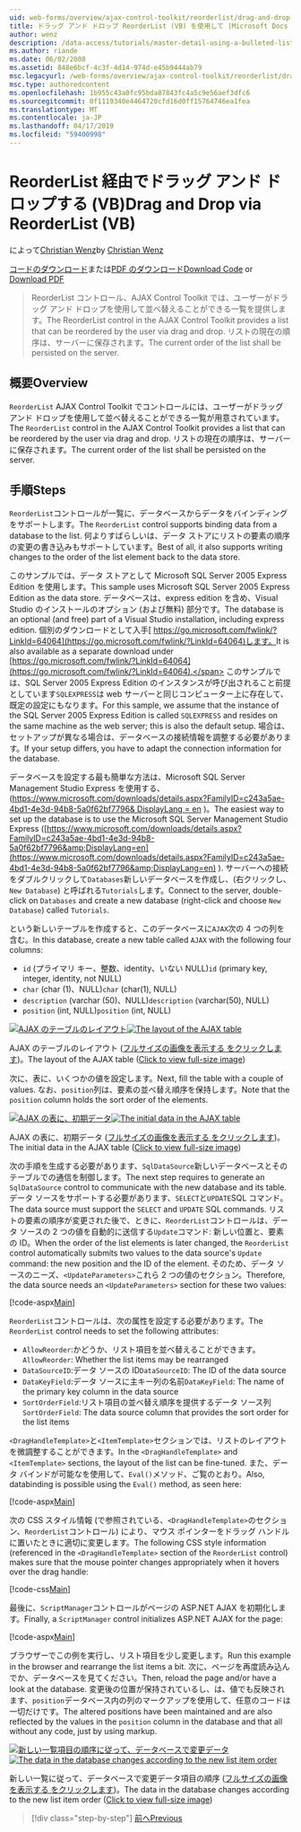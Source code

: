 ```yaml
---
uid: web-forms/overview/ajax-control-toolkit/reorderlist/drag-and-drop-via-reorderlist-vb
title: ドラッグ アンド ドロップ ReorderList (VB) を使用して |Microsoft Docs
author: wenz
description: /data-access/tutorials/master-detail-using-a-bulleted-list-of-master-records-with-a-details-datalist-vb
ms.author: riande
ms.date: 06/02/2008
ms.assetid: 848e6bcf-4c3f-4d14-974d-e45b9444ab79
msc.legacyurl: /web-forms/overview/ajax-control-toolkit/reorderlist/drag-and-drop-via-reorderlist-vb
msc.type: authoredcontent
ms.openlocfilehash: 1b955c43a0fc95bda87843fc4a5c9e56aef3dfc6
ms.sourcegitcommit: 0f1119340e4464720cfd16d0ff15764746ea1fea
ms.translationtype: MT
ms.contentlocale: ja-JP
ms.lasthandoff: 04/17/2019
ms.locfileid: "59400998"
---
```

# <a name="drag-and-drop-via-reorderlist-vb"></a><span data-ttu-id="7d123-103">ReorderList 経由でドラッグ アンド ドロップする (VB)</span><span class="sxs-lookup"><span data-stu-id="7d123-103">Drag and Drop via ReorderList (VB)</span></span>

<span data-ttu-id="7d123-104">によって[Christian Wenz](https://github.com/wenz)</span><span class="sxs-lookup"><span data-stu-id="7d123-104">by [Christian Wenz](https://github.com/wenz)</span></span>

<span data-ttu-id="7d123-105">[コードのダウンロード](http://download.microsoft.com/download/9/3/f/93f8daea-bebd-4821-833b-95205389c7d0/ReorderList5.vb.zip)または[PDF のダウンロード](http://download.microsoft.com/download/2/d/c/2dc10e34-6983-41d4-9c08-f78f5387d32b/reorderlist5VB.pdf)</span><span class="sxs-lookup"><span data-stu-id="7d123-105">[Download Code](http://download.microsoft.com/download/9/3/f/93f8daea-bebd-4821-833b-95205389c7d0/ReorderList5.vb.zip) or [Download PDF](http://download.microsoft.com/download/2/d/c/2dc10e34-6983-41d4-9c08-f78f5387d32b/reorderlist5VB.pdf)</span></span>

> <span data-ttu-id="7d123-106">ReorderList コントロール、AJAX Control Toolkit では、ユーザーがドラッグ アンド ドロップを使用して並べ替えることができる一覧を提供します。</span><span class="sxs-lookup"><span data-stu-id="7d123-106">The ReorderList control in the AJAX Control Toolkit provides a list that can be reordered by the user via drag and drop.</span></span> <span data-ttu-id="7d123-107">リストの現在の順序は、サーバーに保存されます。</span><span class="sxs-lookup"><span data-stu-id="7d123-107">The current order of the list shall be persisted on the server.</span></span>


## <a name="overview"></a><span data-ttu-id="7d123-108">概要</span><span class="sxs-lookup"><span data-stu-id="7d123-108">Overview</span></span>

<span data-ttu-id="7d123-109">`ReorderList` AJAX Control Toolkit でコントロールには、ユーザーがドラッグ アンド ドロップを使用して並べ替えることができる一覧が用意されています。</span><span class="sxs-lookup"><span data-stu-id="7d123-109">The `ReorderList` control in the AJAX Control Toolkit provides a list that can be reordered by the user via drag and drop.</span></span> <span data-ttu-id="7d123-110">リストの現在の順序は、サーバーに保存されます。</span><span class="sxs-lookup"><span data-stu-id="7d123-110">The current order of the list shall be persisted on the server.</span></span>

## <a name="steps"></a><span data-ttu-id="7d123-111">手順</span><span class="sxs-lookup"><span data-stu-id="7d123-111">Steps</span></span>

<span data-ttu-id="7d123-112">`ReorderList`コントロールが一覧に、データベースからデータをバインディングをサポートします。</span><span class="sxs-lookup"><span data-stu-id="7d123-112">The `ReorderList` control supports binding data from a database to the list.</span></span> <span data-ttu-id="7d123-113">何よりすばらしいは、データ ストアにリストの要素の順序の変更の書き込みもサポートしています。</span><span class="sxs-lookup"><span data-stu-id="7d123-113">Best of all, it also supports writing changes to the order of the list element back to the data store.</span></span>

<span data-ttu-id="7d123-114">このサンプルでは、データ ストアとして Microsoft SQL Server 2005 Express Edition を使用します。</span><span class="sxs-lookup"><span data-stu-id="7d123-114">This sample uses Microsoft SQL Server 2005 Express Edition as the data store.</span></span> <span data-ttu-id="7d123-115">データベースは、express edition を含め、Visual Studio のインストールのオプション (および無料) 部分です。</span><span class="sxs-lookup"><span data-stu-id="7d123-115">The database is an optional (and free) part of a Visual Studio installation, including express edition.</span></span> <span data-ttu-id="7d123-116">個別のダウンロードとして入手[ https://go.microsoft.com/fwlink/?LinkId=64064](https://go.microsoft.com/fwlink/?LinkId=64064)します。</span><span class="sxs-lookup"><span data-stu-id="7d123-116">It is also available as a separate download under [https://go.microsoft.com/fwlink/?LinkId=64064](https://go.microsoft.com/fwlink/?LinkId=64064).</span></span> <span data-ttu-id="7d123-117">このサンプルでは、SQL Server 2005 Express Edition のインスタンスが呼び出されること前提としています`SQLEXPRESS`は web サーバーと同じコンピューター上に存在して、既定の設定にもなります。</span><span class="sxs-lookup"><span data-stu-id="7d123-117">For this sample, we assume that the instance of the SQL Server 2005 Express Edition is called `SQLEXPRESS` and resides on the same machine as the web server; this is also the default setup.</span></span> <span data-ttu-id="7d123-118">場合は、セットアップが異なる場合は、データベースの接続情報を調整する必要があります。</span><span class="sxs-lookup"><span data-stu-id="7d123-118">If your setup differs, you have to adapt the connection information for the database.</span></span>

<span data-ttu-id="7d123-119">データベースを設定する最も簡単な方法は、Microsoft SQL Server Management Studio Express を使用する、([https://www.microsoft.com/downloads/details.aspx?FamilyID=c243a5ae-4bd1-4e3d-94b8-5a0f62bf7796&amp; DisplayLang = en](https://www.microsoft.com/downloads/details.aspx?FamilyID=c243a5ae-4bd1-4e3d-94b8-5a0f62bf7796&amp;DisplayLang=en) )。</span><span class="sxs-lookup"><span data-stu-id="7d123-119">The easiest way to set up the database is to use the Microsoft SQL Server Management Studio Express ([https://www.microsoft.com/downloads/details.aspx?FamilyID=c243a5ae-4bd1-4e3d-94b8-5a0f62bf7796&amp;DisplayLang=en](https://www.microsoft.com/downloads/details.aspx?FamilyID=c243a5ae-4bd1-4e3d-94b8-5a0f62bf7796&amp;DisplayLang=en) ).</span></span> <span data-ttu-id="7d123-120">サーバーへの接続をダブルクリックして`Databases`新しいデータベースを作成し、(右クリックし、 `New Database`) と呼ばれる`Tutorials`します。</span><span class="sxs-lookup"><span data-stu-id="7d123-120">Connect to the server, double-click on `Databases` and create a new database (right-click and choose `New Database`) called `Tutorials`.</span></span>

<span data-ttu-id="7d123-121">という新しいテーブルを作成すると、このデータベースに`AJAX`次の 4 つの列を含む。</span><span class="sxs-lookup"><span data-stu-id="7d123-121">In this database, create a new table called `AJAX` with the following four columns:</span></span>

- <span data-ttu-id="7d123-122">`id` (プライマリ キー、整数、identity、いない NULL)</span><span class="sxs-lookup"><span data-stu-id="7d123-122">`id` (primary key, integer, identity, not NULL)</span></span>
- <span data-ttu-id="7d123-123">`char` (char (1)、NULL)</span><span class="sxs-lookup"><span data-stu-id="7d123-123">`char` (char(1), NULL)</span></span>
- <span data-ttu-id="7d123-124">`description` (varchar (50)、NULL)</span><span class="sxs-lookup"><span data-stu-id="7d123-124">`description` (varchar(50), NULL)</span></span>
- <span data-ttu-id="7d123-125">`position` (int, NULL)</span><span class="sxs-lookup"><span data-stu-id="7d123-125">`position` (int, NULL)</span></span>


<span data-ttu-id="7d123-126">[![AJAX のテーブルのレイアウト](drag-and-drop-via-reorderlist-vb/_static/image2.png)](drag-and-drop-via-reorderlist-vb/_static/image1.png)</span><span class="sxs-lookup"><span data-stu-id="7d123-126">[![The layout of the AJAX table](drag-and-drop-via-reorderlist-vb/_static/image2.png)](drag-and-drop-via-reorderlist-vb/_static/image1.png)</span></span>

<span data-ttu-id="7d123-127">AJAX のテーブルのレイアウト ([フルサイズの画像を表示する をクリックします](drag-and-drop-via-reorderlist-vb/_static/image3.png))。</span><span class="sxs-lookup"><span data-stu-id="7d123-127">The layout of the AJAX table ([Click to view full-size image](drag-and-drop-via-reorderlist-vb/_static/image3.png))</span></span>


<span data-ttu-id="7d123-128">次に、表に、いくつかの値を設定します。</span><span class="sxs-lookup"><span data-stu-id="7d123-128">Next, fill the table with a couple of values.</span></span> <span data-ttu-id="7d123-129">なお、`position`列は、要素の並べ替え順序を保持します。</span><span class="sxs-lookup"><span data-stu-id="7d123-129">Note that the `position` column holds the sort order of the elements.</span></span>


<span data-ttu-id="7d123-130">[![AJAX の表に、初期データ](drag-and-drop-via-reorderlist-vb/_static/image5.png)](drag-and-drop-via-reorderlist-vb/_static/image4.png)</span><span class="sxs-lookup"><span data-stu-id="7d123-130">[![The initial data in the AJAX table](drag-and-drop-via-reorderlist-vb/_static/image5.png)](drag-and-drop-via-reorderlist-vb/_static/image4.png)</span></span>

<span data-ttu-id="7d123-131">AJAX の表に、初期データ ([フルサイズの画像を表示する をクリックします](drag-and-drop-via-reorderlist-vb/_static/image6.png))。</span><span class="sxs-lookup"><span data-stu-id="7d123-131">The initial data in the AJAX table ([Click to view full-size image](drag-and-drop-via-reorderlist-vb/_static/image6.png))</span></span>


<span data-ttu-id="7d123-132">次の手順を生成する必要があります、`SqlDataSource`新しいデータベースとそのテーブルでの通信を制御します。</span><span class="sxs-lookup"><span data-stu-id="7d123-132">The next step requires to generate an `SqlDataSource` control to communicate with the new database and its table.</span></span> <span data-ttu-id="7d123-133">データ ソースをサポートする必要があります、`SELECT`と`UPDATE`SQL コマンド。</span><span class="sxs-lookup"><span data-stu-id="7d123-133">The data source must support the `SELECT` and `UPDATE` SQL commands.</span></span> <span data-ttu-id="7d123-134">リストの要素の順序が変更された後で、ときに、`ReorderList`コントロールは、データ ソースの 2 つの値を自動的に送信する`Update`コマンド: 新しい位置と、要素の ID。</span><span class="sxs-lookup"><span data-stu-id="7d123-134">When the order of the list elements is later changed, the `ReorderList` control automatically submits two values to the data source's `Update` command: the new position and the ID of the element.</span></span> <span data-ttu-id="7d123-135">そのため、データ ソースのニーズ、`<UpdateParameters>`これら 2 つの値のセクション。</span><span class="sxs-lookup"><span data-stu-id="7d123-135">Therefore, the data source needs an `<UpdateParameters>` section for these two values:</span></span>

[!code-aspx[Main](drag-and-drop-via-reorderlist-vb/samples/sample1.aspx)]

<span data-ttu-id="7d123-136">`ReorderList`コントロールは、次の属性を設定する必要があります。</span><span class="sxs-lookup"><span data-stu-id="7d123-136">The `ReorderList` control needs to set the following attributes:</span></span>

- <span data-ttu-id="7d123-137">`AllowReorder`:かどうか、リスト項目を並べ替えることができます。</span><span class="sxs-lookup"><span data-stu-id="7d123-137">`AllowReorder`: Whether the list items may be rearranged</span></span>
- <span data-ttu-id="7d123-138">`DataSourceID`:データ ソースの ID</span><span class="sxs-lookup"><span data-stu-id="7d123-138">`DataSourceID`: The ID of the data source</span></span>
- <span data-ttu-id="7d123-139">`DataKeyField`:データ ソースに主キー列の名前</span><span class="sxs-lookup"><span data-stu-id="7d123-139">`DataKeyField`: The name of the primary key column in the data source</span></span>
- <span data-ttu-id="7d123-140">`SortOrderField`:リスト項目の並べ替え順序を提供するデータ ソース列</span><span class="sxs-lookup"><span data-stu-id="7d123-140">`SortOrderField`: The data source column that provides the sort order for the list items</span></span>

<span data-ttu-id="7d123-141">`<DragHandleTemplate>`と`<ItemTemplate>`セクションでは、リストのレイアウトを微調整することができます。</span><span class="sxs-lookup"><span data-stu-id="7d123-141">In the `<DragHandleTemplate>` and `<ItemTemplate>` sections, the layout of the list can be fine-tuned.</span></span> <span data-ttu-id="7d123-142">また、データ バインドが可能なを使用して、`Eval()`メソッド、ご覧のとおり。</span><span class="sxs-lookup"><span data-stu-id="7d123-142">Also, databinding is possible using the `Eval()` method, as seen here:</span></span>

[!code-aspx[Main](drag-and-drop-via-reorderlist-vb/samples/sample2.aspx)]

<span data-ttu-id="7d123-143">次の CSS スタイル情報 (で参照されている、`<DragHandleTemplate>`のセクション、`ReorderList`コントロール) により、マウス ポインターをドラッグ ハンドルに置いたときに適切に変更します。</span><span class="sxs-lookup"><span data-stu-id="7d123-143">The following CSS style information (referenced in the `<DragHandleTemplate>` section of the `ReorderList` control) makes sure that the mouse pointer changes appropriately when it hovers over the drag handle:</span></span>

[!code-css[Main](drag-and-drop-via-reorderlist-vb/samples/sample3.css)]

<span data-ttu-id="7d123-144">最後に、`ScriptManager`コントロールがページの ASP.NET AJAX を初期化します。</span><span class="sxs-lookup"><span data-stu-id="7d123-144">Finally, a `ScriptManager` control initializes ASP.NET AJAX for the page:</span></span>

[!code-aspx[Main](drag-and-drop-via-reorderlist-vb/samples/sample4.aspx)]

<span data-ttu-id="7d123-145">ブラウザーでこの例を実行し、リスト項目を少し変更します。</span><span class="sxs-lookup"><span data-stu-id="7d123-145">Run this example in the browser and rearrange the list items a bit.</span></span> <span data-ttu-id="7d123-146">次に、ページを再度読み込んでか、データベースを見てください。</span><span class="sxs-lookup"><span data-stu-id="7d123-146">Then, reload the page and/or have a look at the database.</span></span> <span data-ttu-id="7d123-147">変更後の位置が保持されているし、は、値でも反映されます、`position`データベース内の列のマークアップを使用して、任意のコードは一切だけです。</span><span class="sxs-lookup"><span data-stu-id="7d123-147">The altered positions have been maintained and are also reflected by the values in the `position` column in the database and that all without any code, just by using markup.</span></span>


<span data-ttu-id="7d123-148">[![新しい一覧項目の順序に従って、データベースで変更データ](drag-and-drop-via-reorderlist-vb/_static/image8.png)](drag-and-drop-via-reorderlist-vb/_static/image7.png)</span><span class="sxs-lookup"><span data-stu-id="7d123-148">[![The data in the database changes according to the new list item order](drag-and-drop-via-reorderlist-vb/_static/image8.png)](drag-and-drop-via-reorderlist-vb/_static/image7.png)</span></span>

<span data-ttu-id="7d123-149">新しい一覧に従って、データベースで変更データ項目の順序 ([フルサイズの画像を表示する をクリックします](drag-and-drop-via-reorderlist-vb/_static/image9.png))。</span><span class="sxs-lookup"><span data-stu-id="7d123-149">The data in the database changes according to the new list item order ([Click to view full-size image](drag-and-drop-via-reorderlist-vb/_static/image9.png))</span></span>

> [!div class="step-by-step"]
> [<span data-ttu-id="7d123-150">前へ</span><span class="sxs-lookup"><span data-stu-id="7d123-150">Previous</span></span>](using-postbacks-with-reorderlist-vb.md)

